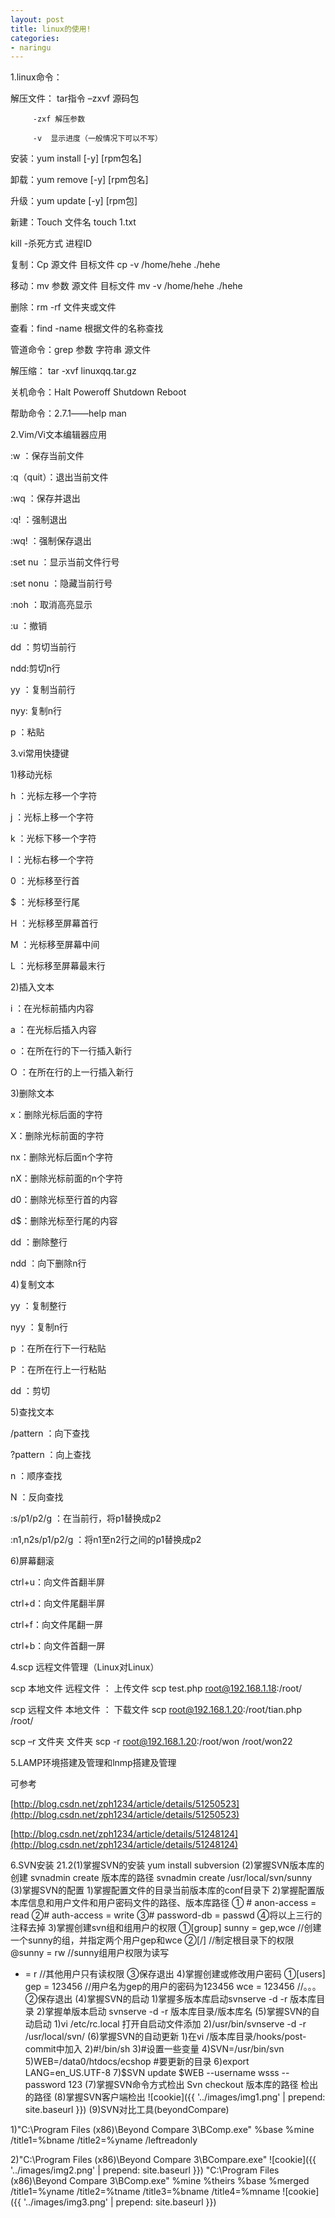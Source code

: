 ```yaml
---
layout: post
title: linux的使用!
categories:
- naringu
---
```



1.linux命令：

解压文件：
         tar指令 –zxvf 源码包

         -zxf 解压参数

         -v  显示进度（一般情况下可以不写）

安装：yum install [-y] [rpm包名]

卸载：yum remove [-y] [rpm包名]

升级：yum update [-y] [rpm包]

新建：Touch 文件名   touch 1.txt

kill   -杀死方式  进程ID

复制：Cp 源文件  目标文件    cp -v /home/hehe  ./hehe

移动：mv 参数 源文件 目标文件   mv -v /home/hehe ./hehe

删除：rm -rf 文件夹或文件

查看：find -name   根据文件的名称查找

管道命令：grep 参数 字符串 源文件

解压缩： tar -xvf linuxqq.tar.gz

关机命令：Halt Poweroff Shutdown Reboot

帮助命令：2.7.1――help man


2.Vim/Vi文本编辑器应用

:w ：保存当前文件

:q（quit）：退出当前文件

:wq ：保存并退出

:q! ：强制退出

:wq! ：强制保存退出

:set nu ：显示当前文件行号

:set nonu ：隐藏当前行号

:noh ：取消高亮显示

:u ：撤销

dd ：剪切当前行

ndd:剪切n行

yy ：复制当前行

nyy: 复制n行

p ：粘贴

3.vi常用快捷键

1)移动光标

h ：光标左移一个字符

j ：光标上移一个字符

k ：光标下移一个字符

l ：光标右移一个字符

0 ：光标移至行首

$ ：光标移至行尾

H ：光标移至屏幕首行

M ：光标移至屏幕中间

L ：光标移至屏幕最末行

2)插入文本

i ：在光标前插内内容

a ：在光标后插入内容

o ：在所在行的下一行插入新行

O ：在所在行的上一行插入新行

3)删除文本

x：删除光标后面的字符

X：删除光标前面的字符

nx：删除光标后面n个字符

nX：删除光标前面的n个字符

d0：删除光标至行首的内容

d$：删除光标至行尾的内容

dd ：删除整行

ndd ：向下删除n行

4)复制文本

yy ：复制整行

nyy ：复制n行

p ：在所在行下一行粘贴

P ：在所在行上一行粘贴

dd ：剪切

5)查找文本

/pattern ：向下查找

?pattern ：向上查找

n ：顺序查找

N ：反向查找

:s/p1/p2/g ：在当前行，将p1替换成p2

:n1,n2s/p1/p2/g ：将n1至n2行之间的p1替换成p2

6)屏幕翻滚

ctrl+u：向文件首翻半屏

ctrl+d：向文件尾翻半屏

ctrl+f：向文件尾翻一屏

ctrl+b：向文件首翻一屏

4.scp 远程文件管理（Linux对Linux）

scp 本地文件 远程文件  ： 上传文件
scp test.php root@192.168.1.18:/root/

scp 远程文件 本地文件  ： 下载文件
scp root@192.168.1.20:/root/tian.php /root/

scp –r 文件夹 文件夹
scp -r root@192.168.1.20:/root/won /root/won22


5.LAMP环境搭建及管理和lnmp搭建及管理

可参考

[http://blog.csdn.net/zph1234/article/details/51250523](http://blog.csdn.net/zph1234/article/details/51250523)

[http://blog.csdn.net/zph1234/article/details/51248124](http://blog.csdn.net/zph1234/article/details/51248124)


6.SVN安装
21.2(1)掌握SVN的安装
yum install subversion
(2)掌握SVN版本库的创建
svnadmin create 版本库的路径
svnadmin create /usr/local/svn/sunny
(3)掌握SVN的配置
1)掌握配置文件的目录当前版本库的conf目录下
2)掌握配置版本库信息和用户文件和用户密码文件的路径、版本库路径
① # anon-access = read
②# auth-access = write
③# password-db = passwd
④将以上三行的注释去掉
3)掌握创建svn组和组用户的权限
①[group]
sunny = gep,wce //创建一个sunny的组，并指定两个用户gep和wce
②[/]             //制定根目录下的权限
@sunny = rw     //sunny组用户权限为读写
* = r           //其他用户只有读权限
③保存退出
4)掌握创建或修改用户密码
	①[users]
gep = 123456    //用户名为gep的用户的密码为123456
wce = 123456    //。。。
②保存退出
(4)掌握SVN的启动
1)掌握多版本库启动svnserve -d -r 版本库目录
2)掌握单版本启动   svnserve -d -r 版本库目录/版本库名
(5)掌握SVN的自动启动
1)vi /etc/rc.local    打开自启动文件添加
2)/usr/bin/svnserve -d -r /usr/local/svn/
(6)掌握SVN的自动更新
1)在vi /版本库目录/hooks/post-commit中加入
2)#!/bin/sh
3)#设置一些变量
4)SVN=/usr/bin/svn
5)WEB=/data0/htdocs/ecshop #要更新的目录
6)export LANG=en_US.UTF-8
7)$SVN update $WEB --username wsss --password 123
(7)掌握SVN命令方式检出
Svn checkout 版本库的路径 检出的路径
(8)掌握SVN客户端检出
![cookie]({{ '../images/img1.png' | prepend: site.baseurl  }})
(9)SVN对比工具(beyondCompare)

1)"C:\Program Files (x86)\Beyond Compare 3\BComp.exe" %base %mine /title1=%bname /title2=%yname /leftreadonly

2)"C:\Program Files (x86)\Beyond Compare 3\BCompare.exe"
![cookie]({{ '../images/img2.png' | prepend: site.baseurl  }})
"C:\Program Files (x86)\Beyond Compare 3\BComp.exe" %mine %theirs %base %merged /title1=%yname /title2=%tname /title3=%bname /title4=%mname
![cookie]({{ '../images/img3.png' | prepend: site.baseurl  }})


